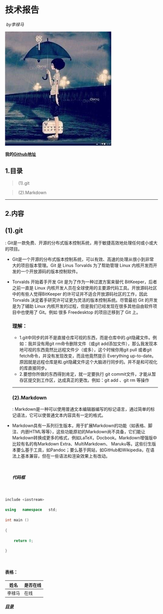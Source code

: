 #                                               技术报告



​                                  *by李禄马*

![头像](https://github.com/Luma123/liluma-/blob/master/touxiang/touxiang.jpg?raw=true"头像")

**我的[Github地址](https://github.com/Luma123)**

## <h id = "1">1.目录</h>

> ​    (1).git

> ​    (2).Markdown

***

## 2.内容

## (1).git

:	Git是一款免费、开源的分布式版本控制系统，用于敏捷高效地处理任何或小或大的项目。

* Git是一个开源的分布式版本控制系统，可以有效、高速的处理从很小到非常大的项目版本管理。Git 是 Linus Torvalds 为了帮助管理 Linux 内核开发而开发的一个开放源码的版本控制软件。

* Torvalds 开始着手开发 Git 是为了作为一种过渡方案来替代 BitKeeper，后者之前一直是 Linux 内核开发人员在全球使用的主要源代码工具。开放源码社区中的有些人觉得BitKeeper 的许可证并不适合开放源码社区的工作，因此 Torvalds 决定着手研究许可证更为灵活的版本控制系统。尽管最初 Git 的开发是为了辅助 Linux 内核开发的过程，但是我们已经发现在很多其他自由软件项目中也使用了 Git。例如 很多 Freedesktop 的项目迁移到了 Git 上。

  ### 理解：

  * 1.git中同步的并不是直接仓库可视的东西，而是仓库中的.git隐藏文件。例如：我并没有用git rm命令删除文件（或git add添加文件），那么我发现本地可视的东西竟然比远程文件少（或多），这个时候你用git pull   或者git fetch命令，并没有发现改变，而且他竟然提示 Everything  up-to-date。原因就是远程仓库是和.git隐藏文件这个大脑进行同步的。并不是和可视化的库直接同步。
  * 2.要想你所做的东西得到肯定，就一定要执行 git commit文件，才能从暂存区提交到工作区，达成真正的更改。例如：git add 、git rm 等操作

  ***

  ### (2).Markdown

  :	Markdown是一种可以使用普通文本编辑器编写的标记语言，通过简单的标记语法，它可以使普通文本内容具有一定的格式。

* Markdown具有一系列衍生版本，用于扩展Markdown的功能（如表格、脚注、内嵌HTML等等），这些功能原初的Markdown尚不具备，它们能让Markdown转换成更多的格式，例如LaTeX，Docbook。Markdown增强版中比较有名的有Markdown Extra、MultiMarkdown、 Maruku等。这些衍生版本要么基于工具，如Pandoc；要么基于网站，如GitHub和Wikipedia，在语法上基本兼容，但在一些语法和渲染效果上有改动。

  ​

  #####                                                    代码框

  ​ 

```c++
include <iostream>

using   namespace   std;

int main ()

{

    return 0;

}
```

​	

####                                                表格：



| 姓名   | 是否在线 |
| ---- | ---- |
| 李禄马  | 在线   |



#####                                 [目录](#1)